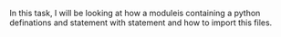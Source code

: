 In this task, I will be looking at how a moduleis containing a python definations and statement with statement and how to import this files.
